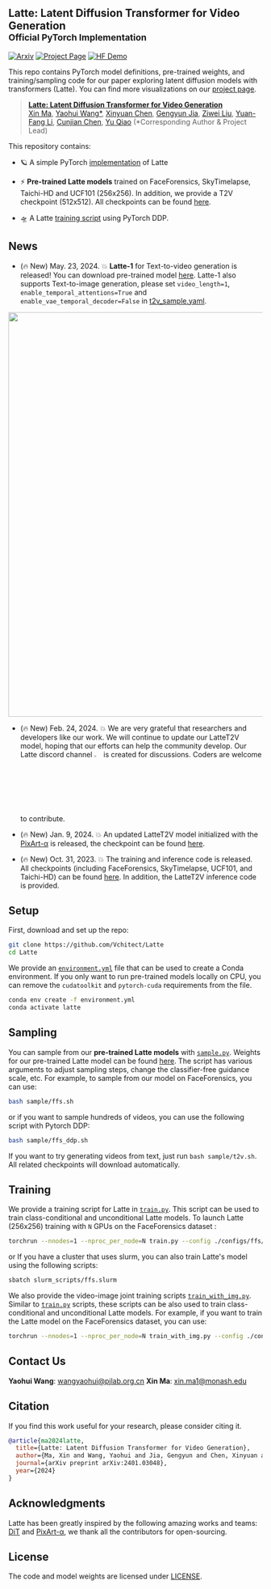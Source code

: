 ## Latte: Latent Diffusion Transformer for Video Generation<br><sub>Official PyTorch Implementation</sub>

<!-- ### [Paper](https://arxiv.org/abs/2401.03048v1) | [Project Page](https://maxin-cn.github.io/latte_project/) -->

<!-- [![arXiv](https://img.shields.io/badge/arXiv-2401.03048-b31b1b.svg)](https://arxiv.org/abs/2401.03048) -->
[![Arxiv](https://img.shields.io/badge/Arxiv-b31b1b.svg)](https://arxiv.org/abs/2401.03048) 
[![Project Page](https://img.shields.io/badge/Project-Website-blue)](https://maxin-cn.github.io/latte_project/)
[![HF Demo](https://img.shields.io/static/v1?label=Demo&message=OpenBayes%E8%B4%9D%E5%BC%8F%E8%AE%A1%E7%AE%97&color=green)](https://openbayes.com/console/public/tutorials/UOeU0ywVxl7) 

This repo contains PyTorch model definitions, pre-trained weights, and training/sampling code for our paper exploring 
latent diffusion models with transformers (Latte). You can find more visualizations on our [project page](https://maxin-cn.github.io/latte_project/).

> [**Latte: Latent Diffusion Transformer for Video Generation**](https://maxin-cn.github.io/latte_project/)<br>
> [Xin Ma](https://maxin-cn.github.io/), [Yaohui Wang*](https://wyhsirius.github.io/), [Xinyuan Chen](https://scholar.google.com/citations?user=3fWSC8YAAAAJ), [Gengyun Jia](https://scholar.google.com/citations?user=_04pkGgAAAAJ&hl=zh-CN), [Ziwei Liu](https://liuziwei7.github.io/), [Yuan-Fang Li](https://users.monash.edu/~yli/), [Cunjian Chen](https://cunjian.github.io/), [Yu Qiao](https://scholar.google.com.hk/citations?user=gFtI-8QAAAAJ&hl=zh-CN)
> (*Corresponding Author & Project Lead)
<!-- > <br>Monash University, Shanghai Artificial Intelligence Laboratory,<br> NJUPT, S-Lab, Nanyang Technological University 

We propose a novel Latent Diffusion Transformer, namely Latte, for video generation. Latte first extracts spatio-temporal tokens from input videos and then adopts a series of Transformer blocks to model video distribution in the latent space. In order to model a substantial number of tokens extracted from videos, four efficient variants are introduced from the perspective of decomposing the spatial and temporal dimensions of input videos. To improve the quality of generated videos, we determine the best practices of Latte through rigorous experimental analysis, including video clip patch embedding, model variants, timestep-class information injection, temporal positional embedding, and learning strategies. Our comprehensive evaluation demonstrates that Latte achieves state-of-the-art performance across four standard video generation datasets, i.e., FaceForensics, SkyTimelapse, UCF101, and Taichi-HD. In addition, we extend Latte to text-to-video generation (T2V) task, where Latte achieves comparable results compared to recent T2V models. We strongly believe that Latte provides valuable insights for future research on incorporating Transformers into diffusion models for video generation.

 ![The architecture of Latte](visuals/architecture.svg){width=20}
 -->

<!--
<div align="center">
    <img src="visuals/architecture.svg" width="650">
</div>
-->

This repository contains:

* 🪐 A simple PyTorch [implementation](models/latte.py) of Latte
* ⚡️ **Pre-trained Latte models** trained on FaceForensics, SkyTimelapse, Taichi-HD and UCF101 (256x256). In addition, we provide a T2V checkpoint (512x512). All checkpoints can be found [here](https://huggingface.co/maxin-cn/Latte/tree/main). 

* 🛸 A Latte [training script](train.py) using PyTorch DDP.

## News
- (🔥 New) May. 23, 2024. 💥 **Latte-1** for Text-to-video generation is released! You can download pre-trained model [here](https://huggingface.co/maxin-cn/LatteT2V/tree/main/transformer_v2). Latte-1 also supports Text-to-image generation, please set `video_length=1`, `enable_temporal_attentions=True` and `enable_vae_temporal_decoder=False` in [t2v_sample.yaml](configs/t2v/t2v_sample.yaml).

<div align="center">
    <img src="visuals/latteT2V.gif" width="800">
</div>

- (🔥 New) Feb. 24, 2024. 💥 We are very grateful that researchers and developers like our work. We will continue to update our LatteT2V model, hoping that our efforts can help the community develop. Our Latte discord channel <a href="https://discord.gg/RguYqhVU92" style="text-decoration:none;">
<img src="https://user-images.githubusercontent.com/25839884/218347213-c080267f-cbb6-443e-8532-8e1ed9a58ea9.png" width="3%" alt="" /></a> is created for discussions. Coders are welcome to contribute.

- (🔥 New) Jan. 9, 2024. 💥 An updated LatteT2V model initialized with the [PixArt-α](https://github.com/PixArt-alpha/PixArt-alpha) is released, the checkpoint can be found [here](https://huggingface.co/maxin-cn/LatteT2V/tree/main/transformer).

- (🔥 New) Oct. 31, 2023. 💥 The training and inference code is released. All checkpoints (including FaceForensics, SkyTimelapse, UCF101, and Taichi-HD) can be found [here](https://huggingface.co/maxin-cn/Latte/tree/main). In addition, the LatteT2V inference code is provided.


## Setup

First, download and set up the repo:

```bash
git clone https://github.com/Vchitect/Latte
cd Latte
```

We provide an [`environment.yml`](environment.yml) file that can be used to create a Conda environment. If you only want 
to run pre-trained models locally on CPU, you can remove the `cudatoolkit` and `pytorch-cuda` requirements from the file.

```bash
conda env create -f environment.yml
conda activate latte
```


## Sampling 

You can sample from our **pre-trained Latte models** with [`sample.py`](sample/sample.py). Weights for our pre-trained Latte model can be found [here](https://huggingface.co/maxin-cn/Latte).  The script has various arguments to adjust sampling steps, change the classifier-free guidance scale, etc. For example, to sample from our model on FaceForensics, you can use:

```bash
bash sample/ffs.sh
```

or if you want to sample hundreds of videos, you can use the following script with Pytorch DDP:

```bash
bash sample/ffs_ddp.sh
```

If you want to try generating videos from text, just run `bash sample/t2v.sh`. All related checkpoints will download automatically.

## Training

We provide a training script for Latte in [`train.py`](train.py). This script can be used to train class-conditional and unconditional
Latte models. To launch Latte (256x256) training with `N` GPUs on the FaceForensics dataset 
:

```bash
torchrun --nnodes=1 --nproc_per_node=N train.py --config ./configs/ffs/ffs_train.yaml
```

or If you have a cluster that uses slurm, you can also train Latte's model using the following scripts:

 ```bash
sbatch slurm_scripts/ffs.slurm
```

We also provide the video-image joint training scripts [`train_with_img.py`](train_with_img.py). Similar to [`train.py`](train.py) scripts, these scripts can be also used to train class-conditional and unconditional
Latte models. For example, if you want to train the Latte model on the FaceForensics dataset, you can use:

```bash
torchrun --nnodes=1 --nproc_per_node=N train_with_img.py --config ./configs/ffs/ffs_img_train.yaml
```

## Contact Us
**Yaohui Wang**: [wangyaohui@pjlab.org.cn](mailto:wangyaohui@pjlab.org.cn)
**Xin Ma**: [xin.ma1@monash.edu](mailto:xin.ma1@monash.edu)

## Citation
If you find this work useful for your research, please consider citing it.
```bibtex
@article{ma2024latte,
  title={Latte: Latent Diffusion Transformer for Video Generation},
  author={Ma, Xin and Wang, Yaohui and Jia, Gengyun and Chen, Xinyuan and Liu, Ziwei and Li, Yuan-Fang and Chen, Cunjian and Qiao, Yu},
  journal={arXiv preprint arXiv:2401.03048},
  year={2024}
}
```


## Acknowledgments
Latte has been greatly inspired by the following amazing works and teams: [DiT](https://github.com/facebookresearch/DiT) and [PixArt-α](https://github.com/PixArt-alpha/PixArt-alpha), we thank all the contributors for open-sourcing.


## License
The code and model weights are licensed under [LICENSE](LICENSE).
